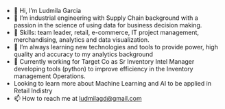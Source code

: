 - 👋 Hi, I’m Ludmila Garcia
- 👀 I’m industrial engineering with Supply Chain background with a passion in the science of using data for business decision making.
- 👀 Skills: team leader, retail, e-commerce, IT project management, merchandising, analytics and data visualization.
- 🌱 I’m always learning new technologies and tools to provide power, high quality and accuracy to my analytics background
- 💞️ Currently working for Target Co as Sr Inventory Intel Manager developing tools (python) to improve efficiency in the Inventory management Operations.
- Looking to learn more about Machine Learning and AI to be applied in Retail Indistry
- 📫 How to reach me at ludmilagd@gmail.com

